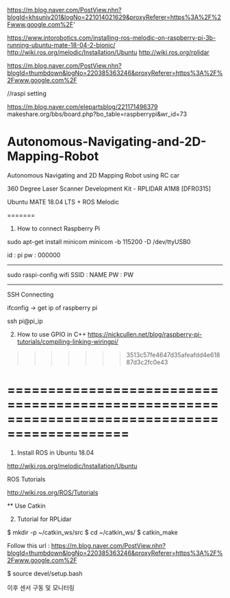https://m.blog.naver.com/PostView.nhn?blogId=khsuniv201&logNo=221014021629&proxyReferer=https%3A%2F%2Fwww.google.com%2F'

https://www.intorobotics.com/installing-ros-melodic-on-raspberry-pi-3b-running-ubuntu-mate-18-04-2-bionic/
http://wiki.ros.org/melodic/Installation/Ubuntu
http://wiki.ros.org/rplidar

https://m.blog.naver.com/PostView.nhn?blogId=thumbdown&logNo=220385363246&proxyReferer=https%3A%2F%2Fwww.google.com%2F

//raspi setting

https://m.blog.naver.com/elepartsblog/221171496379
makeshare.org/bbs/board.php?bo_table=raspberrypi&wr_id=73


# Autonomous-Navigating-and-2D-Mapping-Robot
Autonomous Navigating and 2D Mapping Robot using RC car

360 Degree Laser Scanner Development Kit - RPLIDAR A1M8 [DFR0315]

Ubuntu MATE 18.04 LTS + ROS Melodic

=======
1. How to connect Raspberry Pi

sudo apt-get install minicom
minicom -b 115200 -D /dev/ttyUSB0

id : pi
pw : 000000


--------------------------------------
sudo raspi-config
wifi
SSID :  NAME
PW : PW

--------------------------------------
SSH Connecting

ifconfig -> get ip of raspberry pi

ssh pi@pi_ip


2. How to use GPIO in C++
https://nickcullen.net/blog/raspberry-pi-tutorials/compiling-linking-wiringpi/
>>>>>>> 3513c57fe4647d35afeafdd4e61887d3c2fc0e43


=============================================================================================
=============================================================================================

1. Install ROS in Ubuntu 18.04 

http://wiki.ros.org/melodic/Installation/Ubuntu

ROS Tutorials

http://wiki.ros.org/ROS/Tutorials

** Use Catkin

2. Tutorial for RPLidar

$ mkdir -p ~/catkin_ws/src
$ cd ~/catkin_ws/
$ catkin_make

Follow this url : https://m.blog.naver.com/PostView.nhn?blogId=thumbdown&logNo=220385363246&proxyReferer=https%3A%2F%2Fwww.google.com%2F

$ source devel/setup.bash

이후 센서 구동 및 모니터링
